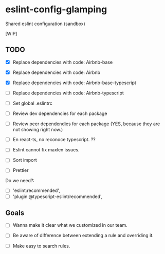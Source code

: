 # eslint-config-glamping
Shared eslint configuration (sandbox)

[WIP]

## TODO
- [x] Replace dependencies with code: Airbnb-base
- [x] Replace dependencies with code: Airbnb
- [x] Replace dependencies with code: Airbnb-base-typescript
- [ ] Replace dependencies with code: Airbnb-typescript


- [ ] Set global .eslintrc
- [ ] Review dev dependencies for each package
- [ ] Review peer dependendies for each package (YES, because they are not showing right now.)


- [ ] En react-ts, no reconoce typescript. ??
- [ ] Eslint cannot fix maxlen issues. 

- [ ] Sort import
- [ ] Prettier

Do we need?: 
- [ ] 'eslint:recommended',
- [ ] 'plugin:@typescript-eslint/recommended',

## Goals
- [ ] Wanna make it clear what we customized in our team. 
- [ ] Be aware of difference between extending a rule and overriding it.
- [ ] Make easy to search rules.

